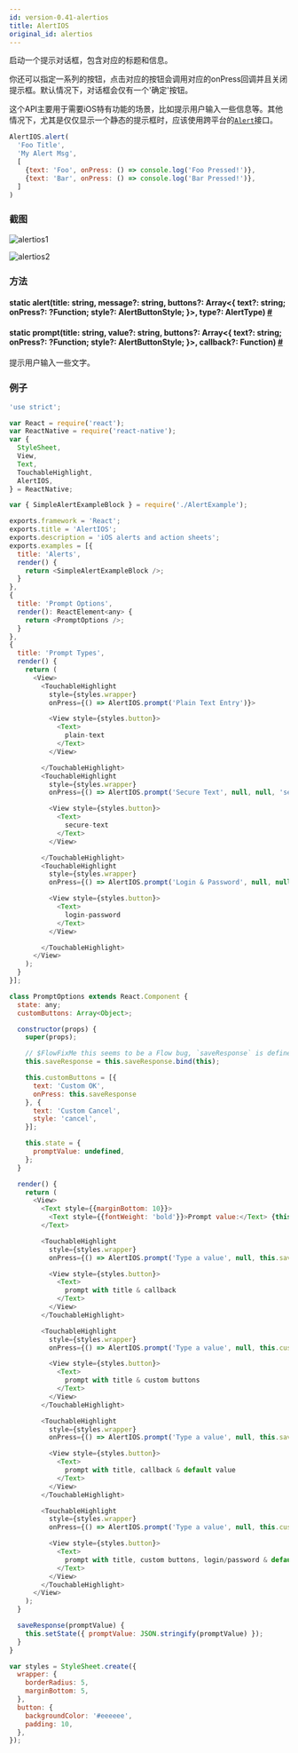 ```yaml
---
id: version-0.41-alertios
title: AlertIOS
original_id: alertios
---
```


启动一个提示对话框，包含对应的标题和信息。

你还可以指定一系列的按钮，点击对应的按钮会调用对应的onPress回调并且关闭提示框。默认情况下，对话框会仅有一个'确定'按钮。

这个API主要用于需要iOS特有功能的场景，比如提示用户输入一些信息等。其他情况下，尤其是仅仅显示一个静态的提示框时，应该使用跨平台的[`Alert`](alert.html)接口。

```javascript
AlertIOS.alert(
  'Foo Title',
  'My Alert Msg',
  [
    {text: 'Foo', onPress: () => console.log('Foo Pressed!')},
    {text: 'Bar', onPress: () => console.log('Bar Pressed!')},
  ]
)
```
### 截图
![alertios1](img/api/alertios1.png)

![alertios2](img/api/alertios2.png)

### 方法

<div class="props">
	<div class="prop"><h4 class="propTitle"><a class="anchor" name="alert"></a><span class="propType">static </span>alert<span class="propType">(title: string, message?: string, buttons?: Array&lt;{
      text?: string;
      onPress?: ?Function;
      style?: AlertButtonStyle;
    }&gt;, type?: AlertType)</span> <a class="hash-link" href="#alert">#</a></h4></div>
    <div class="prop"><h4 class="propTitle"><a class="anchor" name="prompt"></a><span class="propType">static </span>prompt<span class="propType">(title: string, value?: string, buttons?: Array&lt;{
      text?: string;
      onPress?: ?Function;
      style?: AlertButtonStyle;
    }&gt;, callback?: Function)</span> <a class="hash-link" href="#prompt">#</a></h4><div><p>提示用户输入一些文字。</p></div></div>
</div>

### 例子

```javascript
'use strict';

var React = require('react');
var ReactNative = require('react-native');
var {
  StyleSheet,
  View,
  Text,
  TouchableHighlight,
  AlertIOS,
} = ReactNative;

var { SimpleAlertExampleBlock } = require('./AlertExample');

exports.framework = 'React';
exports.title = 'AlertIOS';
exports.description = 'iOS alerts and action sheets';
exports.examples = [{
  title: 'Alerts',
  render() {
    return <SimpleAlertExampleBlock />;
  }
},
{
  title: 'Prompt Options',
  render(): ReactElement<any> {
    return <PromptOptions />;
  }
},
{
  title: 'Prompt Types',
  render() {
    return (
      <View>
        <TouchableHighlight
          style={styles.wrapper}
          onPress={() => AlertIOS.prompt('Plain Text Entry')}>

          <View style={styles.button}>
            <Text>
              plain-text
            </Text>
          </View>

        </TouchableHighlight>
        <TouchableHighlight
          style={styles.wrapper}
          onPress={() => AlertIOS.prompt('Secure Text', null, null, 'secure-text')}>

          <View style={styles.button}>
            <Text>
              secure-text
            </Text>
          </View>

        </TouchableHighlight>
        <TouchableHighlight
          style={styles.wrapper}
          onPress={() => AlertIOS.prompt('Login & Password', null, null, 'login-password')}>

          <View style={styles.button}>
            <Text>
              login-password
            </Text>
          </View>

        </TouchableHighlight>
      </View>
    );
  }
}];

class PromptOptions extends React.Component {
  state: any;
  customButtons: Array<Object>;

  constructor(props) {
    super(props);

    // $FlowFixMe this seems to be a Flow bug, `saveResponse` is defined below
    this.saveResponse = this.saveResponse.bind(this);

    this.customButtons = [{
      text: 'Custom OK',
      onPress: this.saveResponse
    }, {
      text: 'Custom Cancel',
      style: 'cancel',
    }];

    this.state = {
      promptValue: undefined,
    };
  }

  render() {
    return (
      <View>
        <Text style={{marginBottom: 10}}>
          <Text style={{fontWeight: 'bold'}}>Prompt value:</Text> {this.state.promptValue}
        </Text>

        <TouchableHighlight
          style={styles.wrapper}
          onPress={() => AlertIOS.prompt('Type a value', null, this.saveResponse)}>

          <View style={styles.button}>
            <Text>
              prompt with title & callback
            </Text>
          </View>
        </TouchableHighlight>

        <TouchableHighlight
          style={styles.wrapper}
          onPress={() => AlertIOS.prompt('Type a value', null, this.customButtons)}>

          <View style={styles.button}>
            <Text>
              prompt with title & custom buttons
            </Text>
          </View>
        </TouchableHighlight>

        <TouchableHighlight
          style={styles.wrapper}
          onPress={() => AlertIOS.prompt('Type a value', null, this.saveResponse, undefined, 'Default value')}>

          <View style={styles.button}>
            <Text>
              prompt with title, callback & default value
            </Text>
          </View>
        </TouchableHighlight>

        <TouchableHighlight
          style={styles.wrapper}
          onPress={() => AlertIOS.prompt('Type a value', null, this.customButtons, 'login-password', 'admin@site.com')}>

          <View style={styles.button}>
            <Text>
              prompt with title, custom buttons, login/password & default value
            </Text>
          </View>
        </TouchableHighlight>
      </View>
    );
  }

  saveResponse(promptValue) {
    this.setState({ promptValue: JSON.stringify(promptValue) });
  }
}

var styles = StyleSheet.create({
  wrapper: {
    borderRadius: 5,
    marginBottom: 5,
  },
  button: {
    backgroundColor: '#eeeeee',
    padding: 10,
  },
});
```